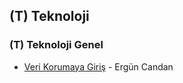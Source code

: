 ## (T) Teknoloji

### (T) Teknoloji Genel 
                                
* [Veri Korumaya Giriş](https://ekitap.alternatifbilisim.org/pdf/veri-korumaya-giris.pdf) - Ergün Candan
